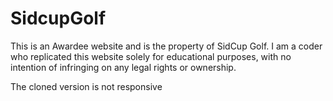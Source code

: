 # SidcupGolf

This is an Awardee website and is the property of SidCup Golf. I am a coder who replicated this website solely for educational purposes, with no intention of infringing on any legal rights or ownership.

The cloned version is not responsive 

